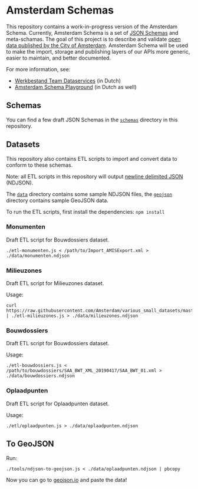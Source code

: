 # Amsterdam Schemas

This repository contains a work-in-progress version of the Amsterdam Schema. Currently, Amsterdam Schema is a set of [JSON Schemas](https://json-schema.org/) and meta-schamas. The goal of this project is to describe and validate [open data published by the City of Amsterdam](https://api.data.amsterdam.nl/api/). Amsterdam Schema will be used to make the import, storage and publishing layers of our APIs more generic, easier to maintain, and better documented.

For more information, see:

- [Werkbestand Team Dataservices](https://observablehq.com/@bertspaan/werkbestand-team-dataservices) (in Dutch)
- [Amsterdam Schema Playground](https://observablehq.com/@bertspaan/amsterdam-schema-playground) (in Dutch as well)

## Schemas

You can find a few draft JSON Schemas in the [`schemas`](schemas) directory in this repository.

## Datasets

This repository also contains ETL scripts to import and convert data to conform to these schemas.

Note: all ETL scripts in this repository will output [newline delimited JSON](http://ndjson.org/) (NDJSON).

The [`data`](data) directory contains some sample NDJSON files, the [`geojson`](geojson) directory contains sample GeoJSON data.

To run the ETL scripts, first install the dependencies: `npm install`

### Monumenten

Draft ETL script for Bouwdossiers dataset.

    ./etl-monumenten.js < /path/to/Import_AMISExport.xml > ./data/monumenten.ndjson

### Milieuzones

Draft ETL script for Milieuzones dataset.

Usage:

    curl https://raw.githubusercontent.com/Amsterdam/various_small_datasets/master/src/milieuzones/data/milieuzones.json | ./etl-milieuzones.js > ./data/milieuzones.ndjson

### Bouwdossiers

Draft ETL script for Bouwdossiers dataset.

Usage:

    ./etl-bouwdossiers.js < /path/to/bouwdossiers/SAA_BWT_XML_20190417/SAA_BWT_01.xml > ./data/bouwdossiers.ndjson

### Oplaadpunten

Draft ETL script for Oplaadpunten dataset.

Usage:

    ./etl/oplaadpunten.js > ./data/oplaadpunten.ndjson

## To GeoJSON

Run:

    ./tools/ndjson-to-geojson.js < ./data/oplaadpunten.ndjson | pbcopy

Now you can go to [geojson.io](http://geojson.io/) and paste the data!

